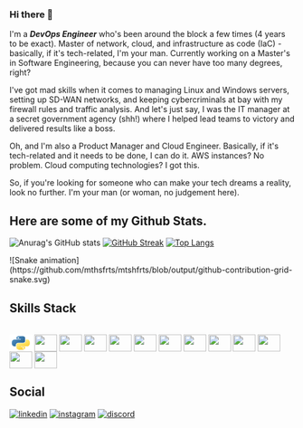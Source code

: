 ### Hi there 👋


I'm a **_DevOps Engineer_** who's been around the block a few times (4 years to be exact). 
Master of network, cloud, and infrastructure as code (IaC) - basically, if it's tech-related, I'm your man. 
Currently working on a Master's in Software Engineering, because you can never have too many degrees, right?

I've got mad skills when it comes to managing Linux and Windows servers, setting up SD-WAN networks, and keeping cybercriminals at bay with my firewall rules and traffic analysis. 
And let's just say, I was the IT manager at a secret government agency (shh!) where I helped lead teams to victory and delivered results like a boss.

Oh, and I'm also a Product Manager and Cloud Engineer. Basically, if it's tech-related and it needs to be done, I can do it. 
AWS instances? No problem. Cloud computing technologies? I got this.

So, if you're looking for someone who can make your tech dreams a reality, look no further. 
I'm your man (or woman, no judgement here).

## Here are some of my Github Stats.
![Anurag's GitHub stats](https://github-readme-stats.vercel.app/api?username=mthsfrts&count_private=true&show_icons=true&theme=github_dark)
[![GitHub Streak](https://github-readme-streak-stats.herokuapp.com?user=mthsfrts&theme=blueberry_duo&date_format=%5BY%20%5DM%20j)](https://git.io/streak-stats)
[![Top Langs](https://github-readme-stats.vercel.app/api/top-langs/?username=mthsfrts&layout=compac&theme=github_dark)](https://github.com/anuraghazra/github-readme-stats)

</div> 
  ![Snake animation](https://github.com/mthsfrts/mtshfrts/blob/output/github-contribution-grid-snake.svg) 
</div>

## Skills Stack
<div style="display: inline_block"><br>
<img align="center" height="30" width="40" src="https://raw.githubusercontent.com/devicons/devicon/master/icons/python/python-original.svg">
<img align="center" height="30" width="40" src="https://cdn.jsdelivr.net/gh/devicons/devicon/icons/go/go-original-wordmark.svg">
<img align="center" height="30" width="40" src="https://cdn.jsdelivr.net/gh/devicons/devicon/icons/git/git-original.svg" />
<img align="center" height="30" width="40" src="https://cdn.jsdelivr.net/gh/devicons/devicon/icons/github/github-original.svg" />
<img align="center" height="30" width="40" src="https://cdn.jsdelivr.net/gh/devicons/devicon/icons/terraform/terraform-original.svg" />
<img align="center" height="30" width="40" src="https://cdn.jsdelivr.net/gh/devicons/devicon/icons/packer/packer-original.svg" />
<img align="center" height="30" width="40" src="https://cdn.jsdelivr.net/gh/devicons/devicon/icons/ansible/ansible-original.svg" />
<img align="center" height="30" width="40" src="https://cdn.jsdelivr.net/gh/devicons/devicon/icons/docker/docker-original.svg" />
<img align="center" height="30" width="40" src="https://cdn.jsdelivr.net/gh/devicons/devicon/icons/kubernetes/kubernetes-plain.svg" />
<img align="center" height="30" width="40" src="https://cdn.jsdelivr.net/gh/devicons/devicon/icons/amazonwebservices/amazonwebservices-original.svg" />
<img align="center" height="30" width="40" src="https://cdn.jsdelivr.net/gh/devicons/devicon/icons/jenkins/jenkins-original.svg" />
<img align="center" height="30" width="40" src="https://cdn.jsdelivr.net/gh/devicons/devicon/icons/bash/bash-original.svg" />
<img align="center" height="30" width="40" src="https://cdn.jsdelivr.net/gh/devicons/devicon/icons/linux/linux-original.svg" />
</div>

## Social

[![linkedin](https://img.shields.io/badge/LinkedIn-0077B5?style=for-the-badge&logo=linkedin&logoColor=white)](https://www.linkedin.com/in/mthsfrts/)
[![instagram](https://img.shields.io/badge/Instagram-E4405F?style=for-the-badge&logo=instagram&logoColor=white)](https://instagram.com/mthsfrts/)
[![discord](https://img.shields.io/badge/Discord-7289DA?style=for-the-badge&logo=discord&logoColor=white)](https://discord.com/invite/Vw2Zk5ep5E)

